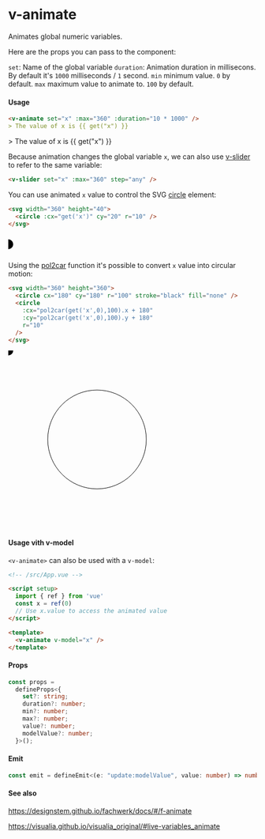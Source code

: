 # v-animate

Animates global numeric variables.

Here are the props you can pass to the component:

`set`: Name of the global variable
`duration`: Animation duration in millisecons. By default it's `1000` milliseconds / `1` second.
`min` minimum value. `0` by default.
`max` maximum value to animate to. `100` by default.

#### Usage

```md
<v-animate set="x" :max="360" :duration="10 * 1000" />
> The value of x is {{ get("x") }}
```

<v-animate set="x" :max="360" :duration="10 * 1000" />
> The value of x is {{ get("x") }}

Because animation changes the global variable `x`, we can also use [v-slider](/components/v-slider) to refer to the same variable:

```md
<v-slider set="x" :max="360" step="any" />
```

<v-slider set="x" :max="360" step="any" />

You can use animated `x` value to control the SVG [circle](https://developer.mozilla.org/en-US/docs/Web/SVG/Element/circle) element:

```md
<svg width="360" height="40">
  <circle :cx="get('x')" cy="20" r="10" />
</svg>
```

<svg width="360" height="40">
  <circle :cx="get('x')" cy="20" r="10" />
</svg>

Using the [pol2car](/utils/trig#pol2car) function it's possible to convert `x` value into circular motion:

```md
<svg width="360" height="360">
  <circle cx="180" cy="180" r="100" stroke="black" fill="none" /> 
  <circle
    :cx="pol2car(get('x',0),100).x + 180"
    :cy="pol2car(get('x',0),100).y + 180"
    r="10"
  />
</svg>
```

<svg width="360" height="360">
  <circle cx="180" cy="180" r="100" stroke="black" fill="none" /> 
  <circle
    :cx="pol2car(get('x',0),100).x + 180"
    :cy="pol2car(get('x',0),100).y + 180"
    r="10"
  />
</svg>

#### Usage vith v-model

`<v-animate>` can also be used with a `v-model`:

```md
<!-- /src/App.vue -->

<script setup>
  import { ref } from 'vue'
  const x = ref(0)
  // Use x.value to access the animated value
</script>

<template>
  <v-animate v-model="x" />
</template>
```

#### Props

```ts
const props =
  defineProps<{
    set?: string;
    duration?: number;
    min?: number;
    max?: number;
    value?: number;
    modelValue?: number;
  }>();
```

#### Emit

```ts
const emit = defineEmit<(e: "update:modelValue", value: number) => number>();
```

#### See also

https://designstem.github.io/fachwerk/docs/#/f-animate

https://visualia.github.io/visualia_original/#live-variables_animate
